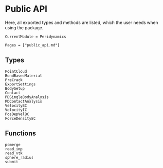 # Public API

Here, all exported types and methods are listed, which the user needs when using the package.

```@meta
CurrentModule = Peridynamics
```

```@index
Pages = ["public_api.md"]
```

## Types
```@docs
PointCloud
BondBasedMaterial
PreCrack
ExportSettings
BodySetup
Contact
PDSingleBodyAnalysis
PDContactAnalysis
VelocityBC
VelocityIC
PosDepVelBC
ForceDensityBC
```

## Functions
```@docs
pcmerge
read_inp
read_vtk
sphere_radius
submit
```